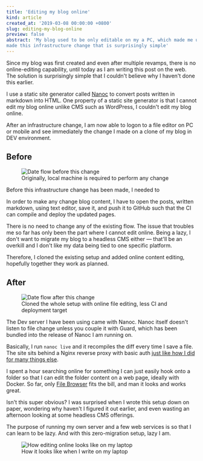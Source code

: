 ```yaml
---
title: 'Editing my blog online'
kind: article
created_at: '2019-03-08 00:00:00 +0800'
slug: editing-my-blog-online
preview: false
abstract: 'My blog used to be only editable on my a PC, which made me unable to edit on the go, until I have
made this infrastructure change that is surprisingly simple'
---
```


<!-- 
This line is 80 characters long
01234567890123456789012345678901234567890123456789012345678901234567890123456789
-->

Since my blog was first created and even after multiple revamps, there is no
online-editing capability, until today as I am writing this post on the web.
The solution is surprisingly simple that I couldn't believe why I haven't done
this earlier.

I use a static site generator called [Nanoc](https://nanoc.ws/) to convert
posts written in markdown into HTML. One property of a static site generator
is that I cannot edit my blog online unlike CMS such as WordPress, I couldn't
edit my blog online.

After an infrastructure change, I am now able to logon to a file editor on
PC or mobile and see immediately the change I made on a clone of my blog in
DEV environment.

## Before

<figure>
<img style='max-width: 100%;' src='./before.png' alt='Date flow before this change' />
<figcaption>Originally, local machine is required to perform any change</figcaption>
</figure>

Before this infrastructure change has been made, I needed to 

In order to make any change blog content, I have to open
the posts, written markdown, using text editor, save it, and push it to GitHub
such that the CI can compile and deploy the updated pages.

There is no need to change any of the existing flow. The issue that troubles
me so far has only been the part where I cannot edit online. Being a lazy, I
don't want to migrate my blog to a headless CMS either &mdash; that'll be an
overkill and I don't like my data being tied to one specific platform.

Therefore, I cloned the existing setup and added online content editing,
hopefully together they work as planned.

## After

<figure>
<img style='max-width: 100%;' src='./after.png' alt='Date flow after this change' />
<figcaption>Cloned the whole setup with online file editing, less CI and deployment target</figcaption>
</figure>

The Dev server I have been using came with Nanoc. Nanoc itself doesn't listen
to file change unless you couple it with Guard, which has been bundled into
the release of Nanoc I am running on.

Basically, I run `nanoc live` and it recompiles the diff every time I save a
file. The site sits behind a Nginx reverse proxy with basic auth
[just like how I did for many things else](/blog/hide-docker-containers-behind-nginx-proxy/).

I spent a hour searching online for something I can just easily hook onto a
folder so that I can edit the folder content on a web page, ideally with Docker.
So far, only [File Browser](https://filebrowser.xyz/) fits the bill, and man it
looks and works great.

Isn't this super obvious? I was surprised when I wrote this setup down on paper,
wondering why haven't I figured it out earlier, and even wasting an afternoon
looking at some headless CMS offerings.

The purpose of running my own server and a few web services is so that I can learn
to be lazy. And with this zero-migration setup, lazy I am.

<figure>
<img style='max-width: 100%;' src='./editing-online.png' alt='How editing online looks like on my laptop' />
<figcaption>How it looks like when I write on my laptop</figcaption>
</figure>
